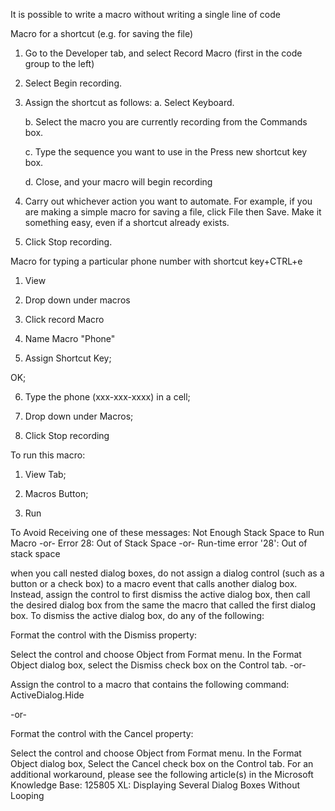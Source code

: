 It is possible to write a macro without writing a single line of code

Macro for a shortcut (e.g. for saving the file)

1. Go to the Developer tab, and select Record Macro (first in the code group to the left)

2. Select Begin recording.

3. Assign the shortcut as follows:
   a. Select Keyboard.
   
   b. Select the macro you are currently recording from the Commands box.
   
   c. Type the sequence you want to use in the Press new shortcut key box.
   
   d. Close, and your macro will begin recording

4. Carry out whichever action you want to automate. 
For example, if you are making a simple macro for saving a file, click File then Save. 
Make it something easy, even if a shortcut already exists.

5. Click Stop recording.

Macro for typing a particular phone number with shortcut key+CTRL+e

1. View

2. Drop down under macros

3. Click record Macro

4. Name Macro "Phone"

5. Assign Shortcut Key;

OK;

6. Type the phone (xxx-xxx-xxxx) in a cell;

7. Drop down under Macros;

8. Click Stop recording

To run this macro:

1. View Tab;

2. Macros Button;

3. Run


To Avoid Receiving one of these messages:
Not Enough Stack Space to Run Macro
-or-
Error 28: Out of Stack Space
-or-
Run-time error '28':
Out of stack space

when you call nested dialog boxes, do not assign a dialog control (such as a button or a check box) to a macro event that calls another dialog box. Instead, assign the control to first dismiss the active dialog box, then call the desired dialog box from the same the macro that called the first dialog box. To dismiss the active dialog box, do any of the following: 

Format the control with the Dismiss property:

Select the control and choose Object from Format menu.
In the Format Object dialog box, select the Dismiss check box on the Control tab.
-or-

Assign the control to a macro that contains the following command:
      ActiveDialog.Hide
						
-or-

Format the control with the Cancel property:

Select the control and choose Object from Format menu.
In the Format Object dialog box, Select the Cancel check box on the Control tab.
For an additional workaround, please see the following article(s) in the Microsoft Knowledge Base:
125805 XL: Displaying Several Dialog Boxes Without Looping
